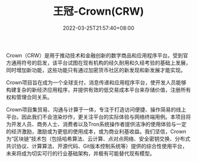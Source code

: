 ﻿---
weight: 
title: "王冠-Crown(CRW)"
description: "Crown（CRW）是用于推动技术和金融创新的数字商品和应用程序平台"
date: 2022-03-25T21:57:40+08:00
lastmod: 2022-03-25T16:45:40+08:00
draft: false
authors: ["Metabd"]
featuredImage: "wangguan-crowncrw.webp"
link: "http://crown.tech/"
tags: ["数字代币","王冠-Crown(CRW)"]
categories: ["navigation"]
navigation: ["数字代币"]
lightgallery: true
toc: true
pinned: false
recommend: false
recommend1: false
---
Crown（CRW）是用于推动技术和金融创新的数字商品和应用程序平台。受到官方通用符号的启发，该平台试图在现有机构的经久耐用和久经考验的基础上发展，同时增加新功能，这些功能只有通过加密货币社区的新发现和新发展才能实现。 

Crown项目旨在成为一个全球支付，消息传递和应用程序平台，使开发人员能够构建复杂的新经济应用程序，并提供有效的低交易成本平台来存储价值，注册所有权和管理合同关系。

Crown项目集贸易、沟通与计算于一体，专注于打造访问便捷、操作简易的线上平台。因此我们不会渲染炒作，更关注平台的实际体验与网络终端用例。本项目将为开发人员、商务人士、消费者以及Tron系统操作者提供洁净的使用体验与一定的经济激励，激励或为更低的使用成本，或为商业利基收益。我们坚信，Crown为“区块链”技术包（包括哈希算法、云计算、点对点网络、安全密钥交换、分布式共识协议、计算算法、开源代码、Git版本控制系统等）提供的综合性使用平台，未来将成为切实可行的行业基础架构，并极有可能替代现有模型。